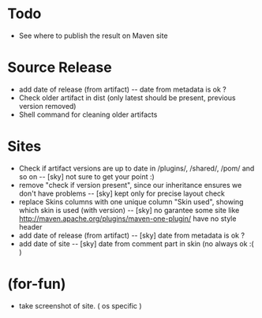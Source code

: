 Todo
====

* See where to publish the result on Maven site

# Source Release

* add date of release (from artifact)
  -- date from metadata is ok ?
* Check older artifact in dist (only latest should be present, previous version removed)
* Shell command for cleaning older artifacts

# Sites

* Check if artifact versions are up to date in /plugins/, /shared/, /pom/ and so on
    -- [sky] not sure to get your point :)
* remove "check if version present", since our inheritance ensures we don't have problems
    -- [sky] kept only for precise layout check
* replace Skins columns with one unique column "Skin used", showing which skin is used (with version)
    -- [sky] no garantee some site like http://maven.apache.org/plugins/maven-one-plugin/ have no style header 
* add date of release (from artifact)
    -- [sky] date from metadata is ok ?
* add date of site
    -- [sky] date from comment part in skin (no always ok :( )

# (for-fun)
* take screenshot of site. ( os specific )
